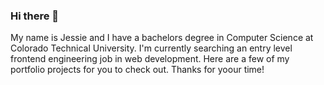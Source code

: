 ### Hi there 👋
My name is Jessie and I have a bachelors degree in Computer Science at Colorado Technical University. I'm currently searching an entry level frontend engineering job in web development. Here are a few of my portfolio projects for you to check out. Thanks for yoour time!

<!--
**jmfp/jmfp** is a ✨ _special_ ✨ repository because its `README.md` (this file) appears on your GitHub profile.

Here are some ideas to get you started:

- 🔭 I’m currently working on ...
- 🌱 I’m currently learning ...
- 👯 I’m looking to collaborate on ...
- 🤔 I’m looking for help with ...
- 💬 Ask me about ...
- 📫 How to reach me: ...
- 😄 Pronouns: ...
- ⚡ Fun fact: ...
-->
